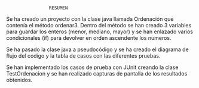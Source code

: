 					RESUMEN


Se ha creado un proyecto con la clase java llamada Ordenación que contenía el método ordenar3. Dentro del método se han creado 3 variables para guardar los enteros (menor, mediano, mayor) y se han enlazado varios condicionales (if) para devolver en orden ascendente los numeros.

Se ha pasado la clase java a pseudocódigo  y se ha creado el diagrama de flujo del codigo y la tabla de casos con las diferentes pruebas.

Se han implementado los casos de prueba con JUnit creando la clase TestOrdenacion y se han realizado capturas de pantalla de los resultados obtenidos.